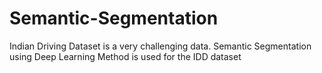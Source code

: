 # Semantic-Segmentation
Indian Driving Dataset is a very challenging data. Semantic Segmentation using Deep Learning Method is used for the IDD dataset
